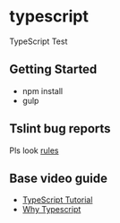 # typescript
TypeScript Test

## Getting Started
* npm install
* gulp

## Tslint bug reports
Pls look [rules](https://github.com/Microsoft/tslint-microsoft-contrib/blob/master/README.md)

## Base video guide
* [TypeScript Tutorial](https://www.youtube.com/watch?v=-PR_XqW9JJU)
* [Why Typescript](https://www.youtube.com/watch?list=PLOETEcp3DkCoNnlhE-7fovYvqwVPrRiY7&v=U7NYTKgkZgo)
